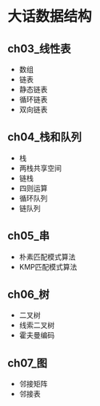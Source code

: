 # 大话数据结构

## ch03_线性表
* 数组
* 链表
* 静态链表
* 循环链表
* 双向链表

## ch04_栈和队列
* 栈
* 两栈共享空间
* 链栈
* 四则运算
* 循环队列
* 链队列

## ch05_串
* 朴素匹配模式算法
* KMP匹配模式算法

## ch06_树
* 二叉树
* 线索二叉树
* 霍夫曼编码

## ch07_图
* 邻接矩阵
* 邻接表
